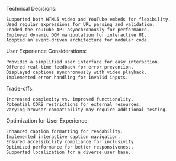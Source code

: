 Technical Decisions:

    Supported both HTML5 video and YouTube embeds for flexibility.
    Used regular expressions for URL parsing and validation.
    Loaded the YouTube API asynchronously for performance.
    Employed dynamic DOM manipulation for interactive UI.
    Adopted an event-driven architecture for modular code.

User Experience Considerations:

    Provided a simplified user interface for easy interaction.
    Offered real-time feedback for error prevention.
    Displayed captions synchronously with video playback.
    Implemented error handling for invalid inputs.

Trade-offs:

    Increased complexity vs. improved functionality.
    Potential CORS restrictions for external resources.
    Varying browser compatibility may require additional testing.

Optimization for User Experience:

    Enhanced caption formatting for readability.
    Implemented interactive caption navigation.
    Ensured accessibility compliance for inclusivity.
    Optimized performance for better responsiveness.
    Supported localization for a diverse user base.
